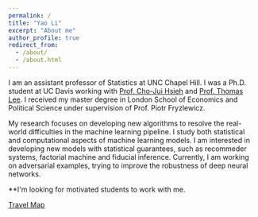 ```yaml
---
permalink: /
title: "Yao Li"
excerpt: "About me"
author_profile: true
redirect_from: 
  - /about/
  - /about.html
---
```


I am an assistant professor of Statistics at UNC Chapel Hill. I was a Ph.D. student at UC Davis working with [Prof. Cho-Jui Hsieh](http://web.cs.ucla.edu/~chohsieh/index.html) and [Prof. Thomas Lee](https://anson.ucdavis.edu/~tcmlee/). I received my master degree in London School of Economics and Political Science under supervision of Prof. Piotr Fryzlewicz. 

My research focuses on developing new algorithms to resolve the real-world difficulties in the machine learning pipeline. I study both statistical and computational aspects of machine learning models. I am interested in developing new models with statistical guarantees, such as recommeder systems, factorial machine and fiducial inference. Currently, I am working on adversarial examples, trying to improve the robustness of deep neural networks.

**I'm looking for motivated students to work with me. 

[Travel Map](https://liyao880.github.io/yaoli/talkmap/map.html)

